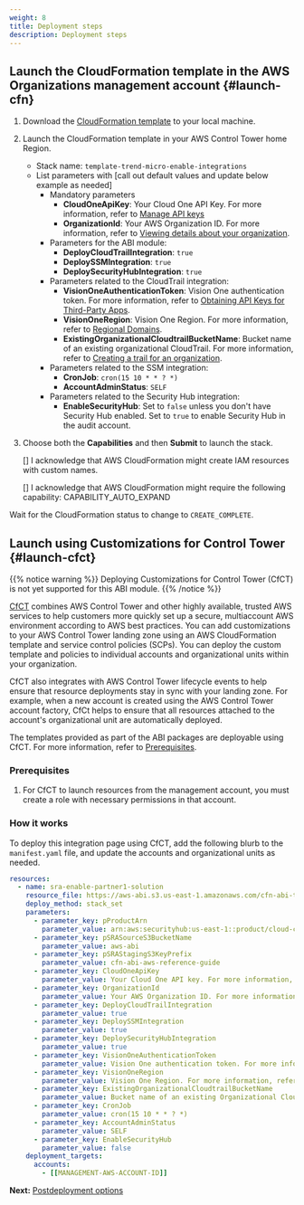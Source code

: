 ```yaml
---
weight: 8
title: Deployment steps
description: Deployment steps
---
```


## Launch the CloudFormation template in the AWS Organizations management account {#launch-cfn}

1. Download the [CloudFormation template](https://a.co/aMaMlJd) to your local machine.
2. Launch the CloudFormation template in your AWS Control Tower home Region.
    * Stack name: `template-trend-micro-enable-integrations`
    * List parameters with [call out default values and update below example as needed]
      * Mandatory parameters
        * **CloudOneApiKey**: Your Cloud One API Key. For more information, refer to [Manage API keys](https://cloudone.trendmicro.com/docs/identity-and-account-management/c1-api-key/)
        * **OrganizationId**: Your AWS Organization ID. For more information, refer to [Viewing details about your organization](https://docs.aws.amazon.com/organizations/latest/userguide/orgs_manage_org_details.html).
      * Parameters for the ABI module:
        * **DeployCloudTrailIntegration**: `true`
        * **DeploySSMIntegration**: `true`
        * **DeploySecurityHubIntegration**: `true`
      * Parameters related to the CloudTrail integration:
        * **VisionOneAuthenticationToken**: Vision One authentication token. For more information, refer to [Obtaining API Keys for Third-Party Apps](https://docs.trendmicro.com/en-us/enterprise/trend-vision-one-olh/administrative-setti/user-accounts/obtaining-api-keys-f_001.aspx).
        * **VisionOneRegion**: Vision One Region. For more information, refer to [Regional Domains](https://automation.trendmicro.com/xdr/Guides/Regional-Domains).
        * **ExistingOrganizationalCloudtrailBucketName**: Bucket name of an existing organizational CloudTrail. For more information, refer to [Creating a trail for an organization](https://docs.aws.amazon.com/awscloudtrail/latest/userguide/creating-trail-organization.html).
      * Parameters related to the SSM integration:
        * **CronJob**: `cron(15 10 * * ? *)`
        * **AccountAdminStatus**: `SELF`
      * Parameters related to the Security Hub integration:
        * **EnableSecurityHub**: Set to `false` unless you don't have Security Hub enabled. Set to `true` to enable Security Hub in the audit account.

3. Choose both the **Capabilities** and then **Submit** to launch the stack.

    [] I acknowledge that AWS CloudFormation might create IAM resources with custom names.

    [] I acknowledge that AWS CloudFormation might require the following capability: CAPABILITY_AUTO_EXPAND

Wait for the CloudFormation status to change to `CREATE_COMPLETE`.

## Launch using Customizations for Control Tower {#launch-cfct}

{{% notice warning %}}
Deploying Customizations for Control Tower (CfCT) is not yet supported for this ABI module.
{{% /notice %}}

[CfCT](https://aws.amazon.com/solutions/implementations/customizations-for-aws-control-tower/) combines AWS Control Tower and other highly available, trusted AWS services to help customers more quickly set up a secure, multiaccount AWS environment according to AWS best practices. You can add customizations to your AWS Control Tower landing zone using an AWS CloudFormation template and service control policies (SCPs). You can deploy the custom template and policies to individual accounts and organizational units within your organization.

CfCT also integrates with AWS Control Tower lifecycle events to help ensure that resource deployments stay in sync with your landing zone. For example, when a new account is created using the AWS Control Tower account factory, CfCt helps to ensure that all resources attached to the account's organizational unit are automatically deployed.

The templates provided as part of the ABI packages are deployable using CfCT. For more information, refer to [Prerequisites](/prerequisites.html).

### Prerequisites

1. For CfCT to launch resources from the management account, you must create a role with necessary permissions in that account.

### How it works

To deploy this integration page using CfCT, add the following blurb to the `manifest.yaml` file, and update the accounts and organizational units as needed.

```yaml
resources:
  - name: sra-enable-partner1-solution
    resource_file: https://aws-abi.s3.us-east-1.amazonaws.com/cfn-abi-trend-cloudone/templates/main.template.yaml
    deploy_method: stack_set
    parameters:
      - parameter_key: pProductArn
        parameter_value: arn:aws:securityhub:us-east-1::product/cloud-custodian/cloud-custodian
      - parameter_key: pSRASourceS3BucketName
        parameter_value: aws-abi
      - parameter_key: pSRAStagingS3KeyPrefix
        parameter_value: cfn-abi-aws-reference-guide
      - parameter_key: CloudOneApiKey
        parameter_value: Your Cloud One API key. For more information, refer to [Manage API keys](https://cloudone.trendmicro.com/docs/identity-and-account-management/c1-api-key/).
      - parameter_key: OrganizationId
        parameter_value: Your AWS Organization ID. For more information, refer to [Viewing details about your organization](https://docs.aws.amazon.com/organizations/latest/userguide/orgs_manage_org_details.html).
      - parameter_key: DeployCloudTrailIntegration
        parameter_value: true
      - parameter_key: DeploySSMIntegration
        parameter_value: true
      - parameter_key: DeploySecurityHubIntegration
        parameter_value: true
      - parameter_key: VisionOneAuthenticationToken
        parameter_value: Vision One authentication token. For more information, refer to [Obtaining API Keys for Third-Party Apps](https://docs.trendmicro.com/en-us/enterprise/trend-vision-one-olh/administrative-setti/user-accounts/obtaining-api-keys-f_001.aspx).
      - parameter_key: VisionOneRegion
        parameter_value: Vision One Region. For more information, refer to [Regional Domains](https://automation.trendmicro.com/xdr/Guides/Regional-Domains).
      - parameter_key: ExistingOrganizationalCloudtrailBucketName
        parameter_value: Bucket name of an existing Organizational CloudTrail. For more information, refer to [Creating a trail for an organization](https://docs.aws.amazon.com/awscloudtrail/latest/userguide/creating-trail-organization.html).
      - parameter_key: CronJob
        parameter_value: cron(15 10 * * ? *)
      - parameter_key: AccountAdminStatus
        parameter_value: SELF
      - parameter_key: EnableSecurityHub
        parameter_value: false
    deployment_targets:
      accounts:
        - [[MANAGEMENT-AWS-ACCOUNT-ID]]
```

**Next:** [Postdeployment options](/post-deployment-steps/index.html)

